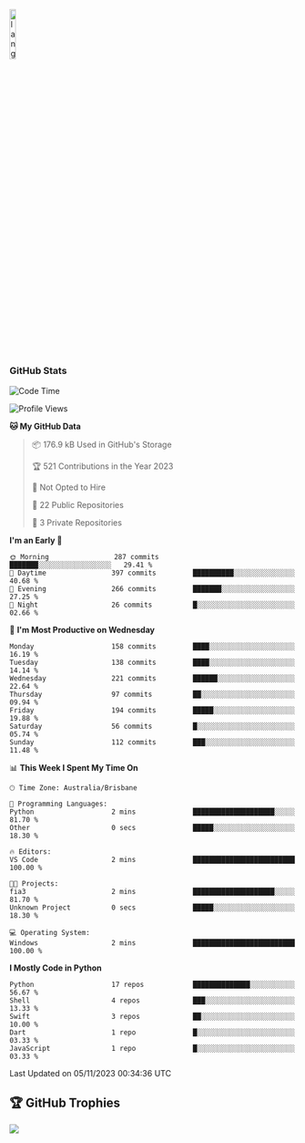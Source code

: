 <p align="left"><img width=15%" src="https://github.com/alansmathew/alansmathew/raw/master/lang.gif" alt="lang image here" /></p>

# <h3 align="left">GitHub Stats</h3>

<!--START_SECTION:waka-->
![Code Time](http://img.shields.io/badge/Code%20Time-317%20hrs%2050%20mins-blue)

![Profile Views](http://img.shields.io/badge/Profile%20Views-0-blue)

**🐱 My GitHub Data** 

> 📦 176.9 kB Used in GitHub's Storage 
 > 
> 🏆 521 Contributions in the Year 2023
 > 
> 🚫 Not Opted to Hire
 > 
> 📜 22 Public Repositories 
 > 
> 🔑 3 Private Repositories 
 > 
**I'm an Early 🐤** 

```text
🌞 Morning                287 commits         ███████░░░░░░░░░░░░░░░░░░   29.41 % 
🌆 Daytime                397 commits         ██████████░░░░░░░░░░░░░░░   40.68 % 
🌃 Evening                266 commits         ███████░░░░░░░░░░░░░░░░░░   27.25 % 
🌙 Night                  26 commits          █░░░░░░░░░░░░░░░░░░░░░░░░   02.66 % 
```
📅 **I'm Most Productive on Wednesday** 

```text
Monday                   158 commits         ████░░░░░░░░░░░░░░░░░░░░░   16.19 % 
Tuesday                  138 commits         ████░░░░░░░░░░░░░░░░░░░░░   14.14 % 
Wednesday                221 commits         ██████░░░░░░░░░░░░░░░░░░░   22.64 % 
Thursday                 97 commits          ██░░░░░░░░░░░░░░░░░░░░░░░   09.94 % 
Friday                   194 commits         █████░░░░░░░░░░░░░░░░░░░░   19.88 % 
Saturday                 56 commits          █░░░░░░░░░░░░░░░░░░░░░░░░   05.74 % 
Sunday                   112 commits         ███░░░░░░░░░░░░░░░░░░░░░░   11.48 % 
```


📊 **This Week I Spent My Time On** 

```text
🕑︎ Time Zone: Australia/Brisbane

💬 Programming Languages: 
Python                   2 mins              ████████████████████░░░░░   81.70 % 
Other                    0 secs              █████░░░░░░░░░░░░░░░░░░░░   18.30 % 

🔥 Editors: 
VS Code                  2 mins              █████████████████████████   100.00 % 

🐱‍💻 Projects: 
fia3                     2 mins              ████████████████████░░░░░   81.70 % 
Unknown Project          0 secs              █████░░░░░░░░░░░░░░░░░░░░   18.30 % 

💻 Operating System: 
Windows                  2 mins              █████████████████████████   100.00 % 
```

**I Mostly Code in Python** 

```text
Python                   17 repos            ██████████████░░░░░░░░░░░   56.67 % 
Shell                    4 repos             ███░░░░░░░░░░░░░░░░░░░░░░   13.33 % 
Swift                    3 repos             ██░░░░░░░░░░░░░░░░░░░░░░░   10.00 % 
Dart                     1 repo              █░░░░░░░░░░░░░░░░░░░░░░░░   03.33 % 
JavaScript               1 repo              █░░░░░░░░░░░░░░░░░░░░░░░░   03.33 % 
```




 Last Updated on 05/11/2023 00:34:36 UTC
<!--END_SECTION:waka-->

## 🏆 GitHub Trophies

![](https://github-profile-trophy.vercel.app/?username=samh06&theme=discord&no-frame=true&no-bg=false&margin-w=4)
